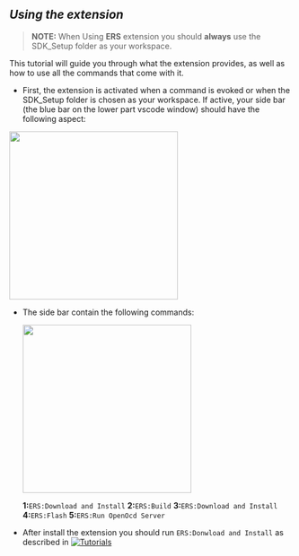 ## *Using the extension*

> **NOTE:**  When Using **ERS** extension you should **always** use the SDK_Setup folder as your workspace.

This tutorial will guide you through what the extension provides, as well as how to use all the commands that come with it.

 - First, the extension is activated when a command is evoked or when the SDK_Setup folder is chosen as your workspace. If active, your side bar (the blue bar on the lower part vscode window) should have the following aspect:
<img src="https://user-images.githubusercontent.com/35406517/182361006-486d033e-1ead-4963-a822-5521817ca3fe.png" width="300">

 - The side bar contain the following commands:
  
    <img src="https://user-images.githubusercontent.com/35406517/182362801-6c314ef9-3961-4260-8681-4fbf961173fe.png" width="300">
  
    **1:**`ERS:Download and Install`
    **2:**`ERS:Build`
    **3:**`ERS:Download and Install`
    **4:**`ERS:Flash`
    **5:**`ERS:Run OpenOcd Server`
    
  - After install the extension you should run `ERS:Donwload and Install` as described in [![Tutorials](https://img.shields.io/badge/-Tutorials-red)](./install.md)
   
  

